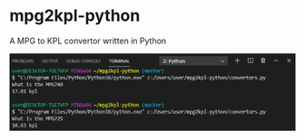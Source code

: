 # mpg2kpl-python
A MPG to KPL convertor written in Python

![screenshot of working mpg2kpl program](Screenshot.png)